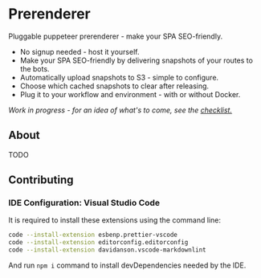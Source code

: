 # Prerenderer

Pluggable puppeteer prerenderer - make your SPA SEO-friendly.

- No signup needed - host it yourself.
- Make your SPA SEO-friendly by delivering snapshots of your routes to the bots.
- Automatically upload snapshots to S3 - simple to configure.
- Choose which cached snapshots to clear after releasing.
- Plug it to your workflow and environment - with or without Docker.

*Work in progress - for an idea of what's to come, see the [checklist.](https://github.com/duartealexf/seo-prerenderer/blob/master/CHECKLIST.md)*

## About

TODO

## Contributing

### IDE Configuration: Visual Studio Code

It is required to install these extensions using the command line:

```sh
code --install-extension esbenp.prettier-vscode
code --install-extension editorconfig.editorconfig
code --install-extension davidanson.vscode-markdownlint
```

And run `npm i` command to install devDependencies needed by the IDE.
